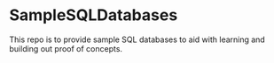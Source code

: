 # SampleSQLDatabases
This repo is to provide sample SQL databases to aid with learning and building out proof of concepts.  
